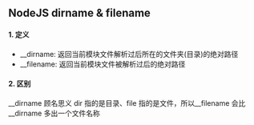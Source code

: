 ## NodeJS dirname & filename

#### 1. 定义

- \_\_dirname: 返回当前模块文件解析过后所在的文件夹(目录)的绝对路径
- \_\_filename: 返回当前模块文件被解析过后的绝对路径

#### 2. 区别

\_\_dirname 顾名思义 dir 指的是目录、file 指的是文件，所以\_\_filename 会比\_\_dirname 多出一个文件名称
